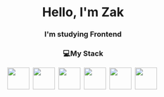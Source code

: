 <div align="center">

# Hello, I'm Zak
### I'm studying Frontend
  ### 💻My Stack
<img src="https://cdn.jsdelivr.net/gh/devicons/devicon@latest/icons/html5/html5-original-wordmark.svg" height="50"/>&nbsp;
<img src="https://cdn.jsdelivr.net/gh/devicons/devicon@latest/icons/css3/css3-original-wordmark.svg" height="50"/>&nbsp;
<img src="https://cdn.jsdelivr.net/gh/devicons/devicon@latest/icons/javascript/javascript-original.svg" height="50"/>&nbsp;
<img src="https://raw.githubusercontent.com/jsx-ir/logo/master/jsx.png" height="50">&nbsp;
<img src="https://i0.wp.com/techprimelab.com/wp-content/uploads/2020/06/SCSS-or-CSS.jpg?fit=1024%2C576&ssl=1" height="50">&nbsp;
<img src="https://w7.pngwing.com/pngs/403/269/png-transparent-react-react-native-logos-brands-in-colors-icon-thumbnail.png" height="50">&nbsp;
</div>
